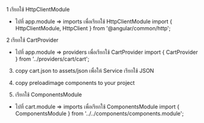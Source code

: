 1 เรียกใช้ HttpClientModule
- ไปที่ app.module => imports เพื่อเรียกใช้ HttpClientModule
import { HttpClientModule, HttpClient } from '@angular/common/http';

2 เรียกใช้ CartProvider
- ไปที่ app.module => providers เพื่อเรียกใช้ CartProvider
import { CartProvider } from '../providers/cart/cart';

3. copy cart.json to assets/json เพื่อให้ Service เรียกใช้ JSON

4. copy preloadimage components to your project

5. เรียกใช้ ComponentsModule
- ไปที่ cart.module => imports เพื่อเรียกใช้ ComponentsModule
import { ComponentsModule } from '../../components/components.module';
